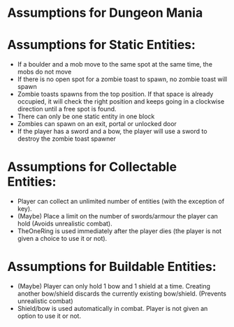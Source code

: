 # Assumptions for Dungeon Mania

# Assumptions for Static Entities:
- If a boulder and a mob move to the same spot at the same time, the mobs do not move
- If there is no open spot for a zombie toast to spawn, no zombie toast will spawn
- Zombie toasts spawns from the top position. If that space is already occupied, it will check the right position and keeps going in a clockwise direction until a free spot is found.
- There can only be one static entity in one block
- Zombies can spawn on an exit, portal or unlocked door
- If the player has a sword and a bow, the player will use a sword to destroy the zombie toast spawner

# Assumptions for Collectable Entities:

- Player can collect an unlimited number of entities (with the exception of key).
- (Maybe) Place a limit on the number of swords/armour the player can hold (Avoids unrealistic combat).
- TheOneRing is used immediately after the player dies (the player is not given a choice to use it or not).

# Assumptions for Buildable Entities:

- (Maybe) Player can only hold 1 bow and 1 shield at a time. Creating another bow/shield discards the currently existing bow/shield. (Prevents unrealistic combat)
- Shield/bow is used automatically in combat. Player is not given an option to use it or not.